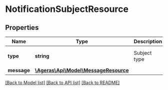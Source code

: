# NotificationSubjectResource

## Properties
Name | Type | Description | Notes
------------ | ------------- | ------------- | -------------
**type** | **string** | Subject type | [optional] [default to 'unknown']
**message** | [**\Ageras\Api\Model\MessageResource**](MessageResource.md) |  | [optional] 

[[Back to Model list]](../README.md#documentation-for-models) [[Back to API list]](../README.md#documentation-for-api-endpoints) [[Back to README]](../README.md)


